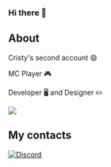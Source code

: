 ### Hi there 👋
## About

Cristy's second account :smile:

MC Player :video_game:
    
Developer 🖥️ and Designer :pencil2:

<div align="left">
  <a href="https://discord.com/users/534375880164769804" target="_blank"><img src="https://lanyard.cnrad.dev/api/534375880164769804?idleMessage=Watching something&bg=282a36&border=10px"></a>
</div>

## My contacts

[![Discord](https://img.shields.io/badge/Discord-7289DA?style=for-the-badge&logo=discord&logoColor=white)](https://discord.com/users/534375880164769804)
